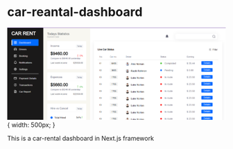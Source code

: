 # car-reantal-dashboard
![Screenshot of application](dsb_img.PNG){ width: 500px; }

This is a car-rental dashboard in Next.js framework
